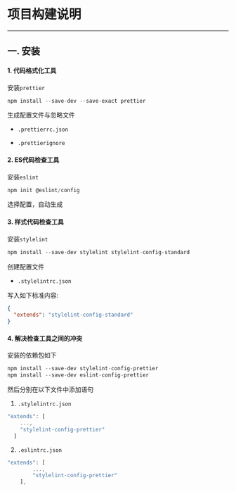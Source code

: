# 项目构建说明

---

## 一. 安装

#### 1. 代码格式化工具

安装`prettier`   

```js
npm install --save-dev --save-exact prettier    
```

生成配置文件与忽略文件

- `.prettierrc.json`

- `.prettierignore`

#### 2. ES代码检查工具

安装`eslint`

```js
npm init @eslint/config
```

选择配置，自动生成

#### 3. 样式代码检查工具

安装`stylelint`

```js
npm install --save-dev stylelint stylelint-config-standard
```

创建配置文件

- `.stylelintrc.json`

写入如下标准内容:

```json
{
  "extends": "stylelint-config-standard"
}
```

#### 4. 解决检查工具之间的冲突

安装的依赖包如下

```js
npm install --save-dev stylelint-config-prettier
npm install --save-dev eslint-config-prettier
```

然后分别在以下文件中添加语句

1. `.stylelintrc.json`

```js
"extends": [
    ...,
    "stylelint-config-prettier"
  ]
```

2. `.eslintrc.json`

```js
"extends": [
        ...,
        "stylelint-config-prettier"
    ],
```